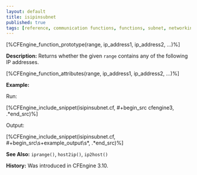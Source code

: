 ```yaml
---
layout: default
title: isipinsubnet
published: true
tags: [reference, communication functions, functions, subnet, networking, IPv4, IP, isipinsubnet]
---
```


[%CFEngine_function_prototype(range, ip_address1, ip_address2, ...)%]

**Description:** Returns whether the given `range` contains any of the following IP addresses.

[%CFEngine_function_attributes(range, ip_address1, ip_address2, ...)%]

**Example:**

Run:

[%CFEngine_include_snippet(isipinsubnet.cf, #\+begin_src cfengine3, .*end_src)%]

Output:

[%CFEngine_include_snippet(isipinsubnet.cf, #\+begin_src\s+example_output\s*, .*end_src)%]

**See Also:** `iprange()`, `host2ip()`, `ip2host()`

**History:** Was introduced in CFEngine 3.10.
